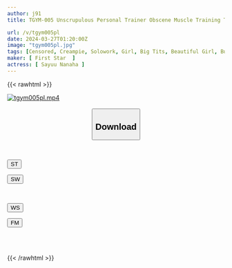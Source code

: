 ```yaml
---
author: j91
title: TGYM-005 Unscrupulous Personal Trainer Obscene Muscle Training The Road To Becoming A Macho Man Sayu Nanaha

url: /v/tgym005pl
date: 2024-03-27T01:20:00Z
image: "tgym005pl.jpg"
tags: [Censored, Creampie, Solowork, Girl, Big Tits, Beautiful Girl, Bukkake	]
maker: [ First Star  ]
actress: [ Sayuu Nanaha ]
---
```



{{< rawhtml >}}

<div class="video" data-videoid="LOMl2BJqaJuRm9D">
    <a href="javascript:;">
        <img src="/v/tgym005pl/tgym005pl.jpg" width="WIDTH" height="HEIGHT" alt="tgym005pl.mp4" loading="lazy">
    </a>
</div>

<script type="text/javascript" src="https://j91.asia/asset/on-demand-st.js"></script>

<br>
  <link rel="stylesheet" href="https://j91.asia/asset/bs5.css">
  
  <center>
  <button class="btn btn-primary" type="button" data-bs-toggle="collapse" data-bs-target=".multi-collapse" aria-expanded="false" aria-controls="multiCollapseExample1 multiCollapseExample2"><h2>Download</h2></button></center>
</p>
<div class="row">
  <div class="col">
    <div class="collapse multi-collapse" id="multiCollapseExample1">
      <div class="card card-body">
	      	      <br>
<div class="buttons">  
<p><a href="https://streamtape.to/v/LOMl2BJqaJuRm9D" target="_blank"><button class="btn-hover color-3"><i class="fa fa-download"></i> ST</button></a></p>
<p><a href="https://asnwish.com/ivfolkyd04xf" target="_blank"><button class="btn-hover color-2"><i class="fa fa-download"></i> SW</button></a></p></div>
    </div>
  </div>
</div>
  <div class="col">
    <div class="collapse multi-collapse" id="multiCollapseExample2">
      <div class="card card-body">
	      <br>
<div class="buttons">
<p><a href="https://wolfstream.tv/hvkdj1lhioci"><button class="btn-hover color-9"><i class="fa fa-download"></i> WS</button></a></p>
<p><a href="https://filemoon.sx/d/qkcsrpj3ohex"><button class="btn-hover color-8"><i class="fa fa-download"></i> FM</button></a></p></div>
<br><br>
      </div>
    </div>
  </div>
</div>

{{< /rawhtml >}}